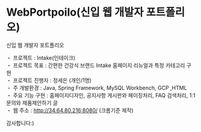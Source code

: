 # WebPortpoilo(신입 웹 개발자 포트폴리오)
신입 웹 개발자 포트폴리오

・ 프로젝트 : Intake(인테이크)\
・ 프로젝트 목표 : 간편한 건강식 브랜드 Intake 홈페이지 리뉴얼과 특정 카테고리 구현\
・ 프로젝트 진행자 : 정세은 (개인/1명)\
・ 주 개발환경 : Java, Spring Framework, MySQL Workbench, GCP ,HTML\
・ 주요 기능 구현 : 홈페이지디자인, 공지사항 게시판와 페이징처리, FAQ 검색처리, 1:1문의와 제품제안하기 글\
・ 웹 주소 : http://34.64.80.216:8080/ (크롬기준 제작)


감사합니다:)


